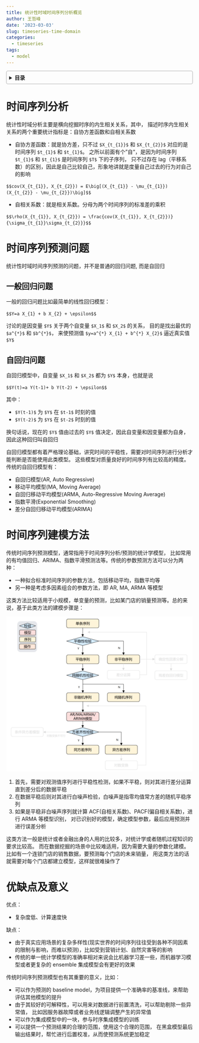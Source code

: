 ```yaml
---
title: 统计性时域时间序列分析概览
author: 王哲峰
date: '2023-03-03'
slug: timeseries-time-domain
categories:
  - timeseries
tags:
  - model
---
```


<style>
details {
    border: 1px solid #aaa;
    border-radius: 4px;
    padding: .5em .5em 0;
}
summary {
    font-weight: bold;
    margin: -.5em -.5em 0;
    padding: .5em;
}
details[open] {
    padding: .5em;
}
details[open] summary {
    border-bottom: 1px solid #aaa;
    margin-bottom: .5em;
}
</style>

<details><summary>目录</summary><p>

- [时间序列分析](#时间序列分析)
- [时间序列预测问题](#时间序列预测问题)
  - [一般回归问题](#一般回归问题)
  - [自回归问题](#自回归问题)
- [时间序列建模方法](#时间序列建模方法)
- [优缺点及意义](#优缺点及意义)
</p></details><p></p>

# 时间序列分析

统计性时域分析主要是横向挖掘时序的内生相关关系，其中，
描述时序内生相关关系的两个重要统计指标是：自协方差函数和自相关系数

* 自协方差函数：就是协方差，只不过 `$X_{t_{1}}$` 和 `$X_{t_{2}}$` 对应的是时间序列 `$t_{1}$` 和 `$t_{1}$`。
  之所以前面有个”自“，是因为时间序列 `$t_{1}$` 和 `$t_{1}$` 是时间序列 `$T$` 下的子序列，
  只不过存在 lag（平移系数）的区别，因此是自己比较自己，形象地讲就是度量自己过去的行为对自己的影响

`$$cov(X_{t_{1}}, X_{t_{2}}) = E\big[(X_{t_{1}} - \mu_{t_{1}})(X_{t_{2}} - \mu_{t_{2}})\big]$$`

* 自相关系数：就是相关系数。分母为两个时间序列的标准差的乘积

`$$\rho(X_{t_{1}}, X_{t_{2}}) = \frac{cov(X_{t_{1}}, X_{t_{2}})}{\sigma_{t_{1}}\sigma_{t_{2}}}$$`

# 时间序列预测问题

统计性时域时间序列预测的问题，并不是普通的回归问题, 而是自回归

## 一般回归问题

一般的回归问题比如最简单的线性回归模型：

`$$Y=a X_{1} + b X_{2} + \epsilon$$`

讨论的是因变量 `$Y$` 关于两个自变量 `$X_1$` 和 `$X_2$` 的关系，
目的是找出最优的 `$a^{*}$` 和 `$b^{*}$`，
来使预测值 `$y=a^{*} X_{1} + b^{*} X_{2}$` 逼近真实值 `$Y$`

## 自回归问题

自回归模型中，自变量 `$X_1$` 和 `$X_2$` 都为 `$Y$` 本身，也就是说 

`$$Y(t)=a Y(t-1)+ b Y(t-2) + \epsilon$$`

其中：

* `$Y(t-1)$` 为 `$Y$` 在 `$t-1$` 时刻的值
* `$Y(t-2)$` 为 `$Y$` 在 `$t-2$` 时刻的值
  
换句话说，现在的 `$Y$` 值由过去的 `$Y$` 值决定，因此自变量和因变量都为自身，因此这种回归叫自回归

自回归模型都有着严格理论基础，讲究时间的平稳性，需要对时间序列进行分析才能判断是否能使用此类模型。
这些模型对质量良好的时间序列有比较高的精度。传统的自回归模型有：

* 自回归模型(AR, Auto Regressive)
* 移动平均模型(MA, Moving Average)
* 自回归移动平均模型(ARMA, Auto-Regressive Moving Average)
* 指数平滑(Exponential Smoothing)
* 差分自回归移动平均模型(ARIMA)

# 时间序列建模方法

传统时间序列预测模型，通常指用于时间序列分析/预测的统计学模型，
比如常用的有均值回归、ARIMA、指数平滑预测法等。传统的参数预测方法可以分为两种：

* 一种拟合标准时间序列的参数方法，包括移动平均，指数平均等
* 另一种是考虑多因素组合的参数方法，即 AR, MA, ARMA 等模型

这类方法比较适用于小规模，单变量的预测，比如某门店的销量预测等。总的来说，基于此类方法的建模步骤是：

![img](images/flow.png)

1. 首先，需要对观测值序列进行平稳性检测，如果不平稳，则对其进行差分运算直到差分后的数据平稳
2. 在数据平稳后则对其进行白噪声检验，白噪声是指零均值常方差的随机平稳序列
3. 如果是平稳非白噪声序列就计算 ACF(自相关系数)、PACF(偏自相关系数)，进行 ARMA 等模型识别，
   对已识别好的模型，确定模型参数，最后应用预测并进行误差分析

这类方法一般是统计或者金融出身的人用的比较多，对统计学或者随机过程知识的要求比较高。
而在数据挖掘的场景中比较难适用，因为需要大量的参数化建模。
比如有一个连锁门店的销售数据，要预测每个门店的未来销量，
用这类方法的话就需要对每个门店都建立模型，这样就很难操作了

# 优缺点及意义

优点：

* 复杂度低、计算速度快

缺点：

* 由于真实应用场景的复杂多样性(现实世界的时间序列往往受到各种不同因素的限制与影响，而难以预测)，比如受到营销计划、自然灾害等的影响
* 传统的单一统计学模型的准确率相对来说会比机器学习差一些，而机器学习模型或者更复杂的 ensemble 集成模型会有更好的效果

传统时间序列预测模型也有其重要的意义，比如：

* 可以作为预测的 baseline model，为项目提供一个准确率的基准线，来帮助评估其他模型的提升
* 由于其较好的可解释性，可以用来对数据进行前置清洗，可以帮助剔除一些异常值，
  比如因服务器故障或者业务线逻辑调整产生的异常值
* 可以作为集成模型中的一块，参与时序集成模型的训练
* 可以提供一个预测结果的合理的范围，使用这个合理的范围，
  在黑盒模型最后输出结果时，帮忙进行后置校准，从而使预测系统更加稳定

